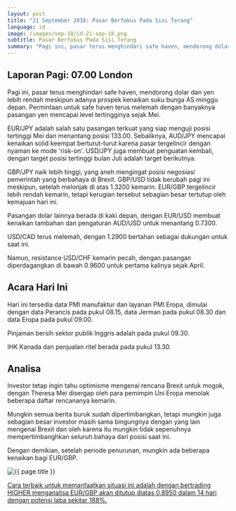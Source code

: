 ```yaml
---
layout: post
title: "21 September 2018: Pasar Berfokus Pada Sisi Terang"
language: id
image: /images/sep-18/id-21-sep-18.png
subtitle: Pasar Berfokus Pada Sisi Terang
summary: "Pagi ini, pasar terus menghindari safe haven, mendorong dolar dan yen lebih rendah meskipun adanya prospek kenaikan suku bunga AS minggu depan"
---
```

## Laporan Pagi: 07.00 London

Pagi ini, pasar terus menghindari safe haven, mendorong dolar dan yen lebih rendah meskipun adanya prospek kenaikan suku bunga AS minggu depan. Permintaan untuk safe haven terus melemah dengan banyaknya pasangan yen mencapai level tertingginya sejak Mei.

EUR/JPY adalah salah satu pasangan terkuat yang siap menguji posisi tertinggi Mei dan menantang posisi 133.00. Sebaliknya, AUD/JPY mencapai kenaikan solid keempat berturut-turut karena pasar tergelincir dengan nyaman ke mode 'risk-on'. USD/JPY juga membuat penguatan kembali, dengan target posisi tertinggi bulan Juli adalah target berikutnya.

GBP/JPY naik lebih tinggi, yang aneh mengingat posisi negosiasi pemerintah yang berbahaya di Brexit. GBP/USD tidak berubah pagi ini meskipun, setelah melonjak di atas 1.3200 kemarin. EUR/GBP tergelincir lebih rendah kemarin, tetapi kerugian tersebut sebagian besar tertutup oleh kemajuan hari ini.

Pasangan dolar lainnya berada di kaki depan, dengan EUR/USD membuat kenaikan tambahan dan pengaturan AUD/USD untuk menantang 0.7300.

USD/CAD terus melemah, dengan 1.2900 bertahan sebagai dukungan untuk saat ini.

Namun, resistance USD/CHF kemarin pecah, dengan pasangan diperdagangkan di bawah 0.9600 untuk pertama kalinya sejak April.

## Acara Hari Ini

Hari ini tersedia data PMI manufaktur dan layanan PMI Eropa, dimulai dengan data Perancis pada pukul 08.15, data Jerman pada pukul 08.30 dan data Eropa pada pukul 09.00.

Pinjaman bersih sektor publik Inggris adalah pada pukul 09.30.

IHK Kanada dan penjualan ritel berada pada pukul 13.30.

## Analisa

Investor tetap ingin tahu optimisme mengenai rencana Brexit untuk mogok, dengan Theresa Mei disergap oleh para pemimpin Uni Eropa menolak beberapa daftar rencananya kemarin.

Mungkin semua berita buruk sudah dipertimbangkan, tetapi mungkin juga sebagian besar investor masih sama bingungnya dengan yang lain mengenai Brexit dan oleh karena itu mungkin tidak sepenuhnya mempertimbanghkan seluruh bahaya dari posisi saat ini.

Dengan demikian, setelah periode penurunan, mungkin ada beberapa kenaikan bagi EUR/GBP.

<img src="{{ site.url }}/images/sep-18/id-21-sep-18.png" alt="{{ page.title }}" title="{{ page.title }}">

<a href="%LINK%%currency=USD&market=forex&underlying=frxEURGBP&formname=higherlower&duration_amount=14&duration_units=d&amount=10&amount_type=stake&expiry_type=duration&barrier=0.8950" target="_blank" rel="noopener noreferrer nofollow">Cara terbaik untuk memanfaatkan situasi ini adalah dengan bertrading HIGHER menganalisa EUR/GBP akan ditutup diatas 0.8950 dalam 14 hari dengan potensi laba sekitar 188%.</a>
